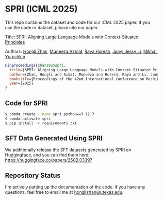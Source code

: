 # SPRI (ICML 2025)
This repo contains the dataset and code for our ICML 2025 paper. If you use the code or dataset, please cite our paper.

Title: [SPRI: Aligning Large Language Models with Context-Situated Principles](https://arxiv.org/abs/2502.03397)

Authors: [Hongli Zhan](https://honglizhan.github.io/), [Muneeza Azmat](https://scholar.google.com.pk/citations?user=DIo7W_IAAAAJ&hl=en), [Raya Horesh](https://scholar.google.com.pk/citations?user=jAmSI-cAAAAJ&hl=en), [Junyi Jessy Li](https://jessyli.com/), [Mikhail Yurochkin](https://moonfolk.github.io/)

```bibtex
@inproceedings{zhan2025spri,
  title={SPRI: Aligning Large Language Models with Context-Situated Principles},
  author={Zhan, Hongli and Azmat, Muneeza and Horesh, Raya and Li, Junyi Jessy and Yurochkin, Mikhail},
  booktitle={Proceedings of the 42nd International Conference on Machine Learning},
  year={2025}
}
```

## Code for SPRI

```bash
$ conda create --name spri python==3.12.7
$ conda activate spri
$ pip install -r requirements.txt
```

## SFT Data Generated Using SPRI
We additionally release the SFT datasets generated by SPRI on Huggingface, and you can find them here: https://huggingface.co/papers/2502.03397 

## Repository Status
I'm actively putting up the documentation of the code. If you have any questions, feel free to email me at [honglizhan@utexas.edu](mailto:honglizhan@utexas.edu).
